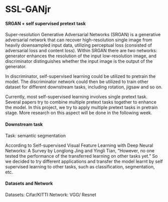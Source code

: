 # SSL-GANjr

#### SRGAN + self supervised pretext task

Super-resolution Generative Adversarial Networks (SRGAN) is a generative adversarial network that can recover high-resolution single image from heavily downsampled input data, utilizing perceptual loss (consisted of adversarial loss and content loss). Within SRGAN there are two networks: generator enhances the resolution of the input low-resolution image, and discriminator distinguishes whether the input image is the output of the generator. 

In discriminator, self-supervised learning could be utilized to pretrain the model. The discriminator network could then be utilized to train other dataset for different downstream tasks, including rotation, jigsaw and so on.

Currently, most self-supervised learning involves single pretext task. Several papers try to combine multiple pretext tasks together to enhance the model. In this project, we try to apply multiple pretext tasks in pretrain stage. More research on this aspect will be done in the following week.

#### Downstream task
Task: semantic segmentation

According to Self-supervised Visual Feature Learning with Deep Neural Networks: A Survey by Longlong Jing and Yingli Tian, “However, no one tested the performance of the transferred learning on other tasks yet.” So we decided to try different applications and transfer the model learnt by self supervised learning to other tasks, such as classification, segmentation, etc.


#### Datasets and Network
Datasets: Cifar/KITTI
Network: VGG/ Resnet


